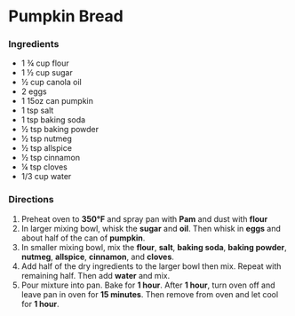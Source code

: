 # Pumpkin Bread
### Ingredients
- 1 ¾ cup flour
- 1 ½ cup sugar
- ½ cup canola oil
- 2 eggs
- 1 15oz can pumpkin
- 1 tsp salt
- 1 tsp baking soda
- ½ tsp baking powder
- ½ tsp nutmeg
- ½ tsp allspice
- ½ tsp cinnamon
- ¼ tsp cloves
- 1/3 cup water

### Directions
1.	Preheat oven to **350°F** and spray pan with **Pam** and dust with **flour**
2.	In larger mixing bowl, whisk the **sugar** and **oil**. Then whisk in **eggs** and about half of the can of **pumpkin**.
3.	In smaller mixing bowl, mix the **flour**, **salt**, **baking soda**, **baking powder**, **nutmeg**, **allspice**, **cinnamon**, and **cloves**.
4.	Add half of the dry ingredients to the larger bowl then mix. Repeat with remaining half. Then add **water** and mix.
5.	Pour mixture into pan. Bake for **1 hour**. After **1 hour**, turn oven off and leave pan in oven for **15 minutes**. Then remove from oven and let cool for **1 hour**.
